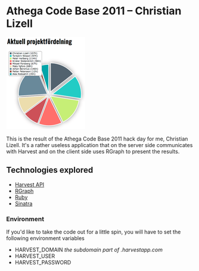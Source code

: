 # Athega Code Base 2011 – Christian Lizell

![App screenshot](https://github.com/athega/acb2011-chrille/blob/master/public/img/screenshot.png?raw=true)

This is the result of the Athega Code Base 2011 hack day for me, Christian Lizell. It's a rather useless application that on the server side communicates with Harvest and on the client side uses RGraph to present the results.

## Technologies explored

 - [Harvest API](http://www.getharvest.com/api/)
 - [RGraph](http://www.rgraph.net/)
 - [Ruby](http://ruby-lang.org/)
 - [Sinatra](http://www.sinatrarb.com/)

### Environment

If you'd like to take the code out for a little spin, you will have to set the following environment variables

- HARVEST\_DOMAIN _the subdomain part of .harvestapp.com_
- HARVEST_USER
- HARVEST_PASSWORD
